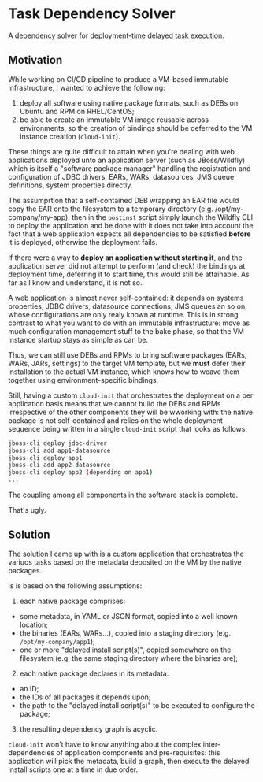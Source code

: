 # Task Dependency Solver

A dependency solver for deployment-time delayed task execution.

## Motivation

While working on CI/CD pipeline to produce a VM-based immutable infrastructure, I wanted to achieve the following:

1. deploy all software using native package formats, such as DEBs on Ubuntu and RPM on RHEL/CentOS;
2. be able to create an immutable VM image reusable across environments, so the creation of bindings should be deferred to the VM instance creation (```cloud-init```).

These things are quite difficult to attain when  you're dealing with web applications deployed unto an application server (such as JBoss/Wildfly) which is itself a "software package manager" handling the registration and configuration of JDBC drivers, EARs, WARs, datasources, JMS queue definitions, system properties directly.

The assumprtion that a self-contained DEB wrapping an EAR file would copy the EAR onto the filesystem to a temporary directory (e.g. /opt/my-company/my-app), then in the ```postinst``` script simply launch the Wildfly CLI to deploy the application and be done with it does not take into account the fact that a web application expects all dependencies to be satisfied __before__ it is deployed, otherwise the deployment fails.

If there were a way to __deploy an application without starting it__, and the application server did not attempt to perform (and check) the bindings at deployment time, deferring it to start time, this would still be attainable. As far as I know and understand, it is not so.

A web application is almost never self-contained: it depends on systems properties, JDBC drivers, datasource connections, JMS queues an so on, whose configurations are only realy known at runtime. This is in strong contrast to what you want to do with an immutable infrastructure: move as much configuration management stuff to the bake phase, so that the VM instance startup stays as simple as can be.

Thus, we can still use DEBs and RPMs to bring software packages (EARs, WARs, JARs, settings) to the target VM template, but we __must__ defer their installation to the actual VM instance, which knows how to weave them together using environment-specific bindings.

Still, having a custom ```cloud-init``` that orchestrates the deployment on a per application basis means that we cannot build the DEBs and RPMs irrespective of the other components they will be wworking with: the native package is not self-contained and relies on the whole deployment sequence being written in a single ```cloud-init``` script that looks as follows:

```bash
jboss-cli deploy jdbc-driver
jboss-cli add app1-datasource
jboss-cli deploy app1
jboss-cli add app2-datasource
jboss-cli deploy app2 (depending on app1)
...
```

The coupling among all components in the software stack is complete.

That's ugly.

## Solution

The solution I came up with is a custom application that orchestrates the variuos tasks based on the metadata deposited on the VM by the native packages.

Is is based on the following assumptions:

1. each native package comprises:
- some metadata, in YAML or JSON format, sopied into a well known location;
- the binaries (EARs, WARs...), copied into a staging directory (e.g. ```/opt/my-company/app1```);
- one or more "delayed install script(s)", copied somewhere on the filesystem (e.g. the same staging directory where the binaries are);
2. each native package declares in its metadata:
- an ID;
- the IDs of all packages it depends upon;
- the path to the "delayed install script(s)" to be executed to configure the package;
3. the resulting dependency graph is acyclic.

```cloud-init``` won't have to know anything about the complex inter-dependencies of application components and pre-requisites: this application will pick the metadata, build a graph, then execute the delayed install scripts one at a time in due order.
